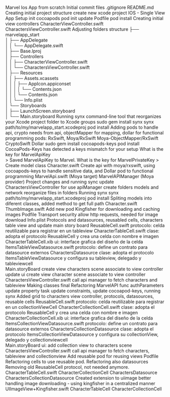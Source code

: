 Marvel Ios App from scratch	
	Initial commit
		files
			.gitignore
			README.md
	Creating initial project structure
		create new xcode project IOS - Single View App
	Setup init cocoapods
		pod init
		update Podfile
		pod install
	Creating initial view controllers
		CharacterViewController.swift
		CharactersViewController.swift
	Adjusting folders structure
	    ├── marvelapp_start                                                      
	    │   ├── AppDelegate                                                           
	    │   │   └── AppDelegate.swift                                                 
	    │   ├── Base.lproj                                                            
	    │   ├── Controllers                                                           
	    │   │   ├── CharacterViewController.swift                                     
	    │   │   └── CharactersViewController.swift                                    
	    │   ├── Resources                                                             
	    │   │   ├── Assets.xcassets                                                   
	    │   │   │   ├── AppIcon.appiconset                                            
	    │   │   │   │   └── Contents.json                                             
	    │   │   │   └── Contents.json                                                 
	    │   │   └── Info.plist                                                        
	    │   └── Storyboards                                                           
	    │       ├── LaunchScreen.storyboard                                           
	    │       └── Main.storyboard
	Running synx
		command-line tool that reorganizes your Xcode project folder to Xcode groups
		sudo gem install synx
		synx path/to/my/marvelapp_start.xcodeproj
		pod install
	Adding pods to handle api, crypto needs from api, objectMapper for mapping, dollar for functional programming
		pods:	RxSwift, 
  				Moya/RxSwift
  				Moya-ObjectMapper/RxSwift
  				CryptoSwift
 	 			Dollar
 	 	sudo gem install cocoapods-keys
 	 	pod install
 	 		CocoaPods-Keys has detected a keys mismatch for your setup
 	 		What is the key for MarvelApiKey   
 				> 
			Saved MarvelApiKey to Marvel. 
			What is the key for MarvelPrivateKey
 				> 
 	Create model class
 		Character.swift
 	Create api with moya/rxswift, using cocoapods-keys to handle sensitive data, 
 	and Dollar pod to functional programming
 		MarvelApi.swift (Moya target)
 		MarvelAPIManager (Moya provider)
 	Project changes and running sync
 		update CharactersViewController for use apiManager
 		create folders models and network
 		reorganize files in folders
 		Running synx
 			synx path/to/my/marvelapp_start.xcodeproj
			pod install
	Spliting models into diferent classes, added method to get full path
		Character.swift
		ThumbImage.swift
	Add new pod Kingfisher for downloading and caching images
		Podfile
	Transport security allow http requests, needed for image download
		Info.plist
	Protocols and datasources, reusabled cells, characters table view and update main story board
		ReusableCell.swift 				protocolo: 	celda reutilizable para registrar en un tableview
		CharacterTableCell.swift 		clase: 		adopta el protocolo ReusableCell y crea una celda con nombre e imagen
		CharacterTableCell.xib 			ui: 		interface grafica del diseño de la celda 
		ItemsTableViewDatasource.swift 	protocolo:	define un contrato para datasource externos
		CharactersDatasource 			clase:		adopta el protocolo ItemsTableViewDatasource y configura su tableview, 
													delegado y tableviewcell			 
		Main.storyBoard
			create view characters scene
				associate to view controller
				update ui 
			create view character scene
				associate to view controller
		CharactersViewController.swift
			call api manager to fetch characters and tableview
		Making classes final
	Refactoring MarvelAPI
		func authParameters
		update property task
	update constraints, update cocoapod-keys, running synx
	Added grid to characters view controller, protocols, datasources, reusable cells
		ReusableCell.swift 				protocolo: 	celda reutilizable para registrar en un collectionViewCell
		CharacterCollectionCell.swift 	clase: 		adopta el protocolo ReusableCell y crea una celda con nombre e imagen
		CharacterCollectionCell.xib 	ui: 		interface grafica del diseño de la celda 	
		ItemsCollectionViewDatasource.swift
										protocolo:	define un contrato para datasource externos
		CharactersCollectionDatasource	clase:		adopta el protocolo ItemsCollectionViewDatasource y configura su collectionView, 
													delegado y collectionviewcell 	
		Main.storyBoard 				ui:			add collection view to characters scene
		CharactersViewController.swift 				call api manager to fetch characters, tableview and collectionview
	Add reusable pod for reusing views
		Podfile
	Refactoring cells to use reusable pod. 
		Refactoring also datasources
		Removing old ReusableCell protocol, not needed anymore.	
			CharacterTableCell.swift
			CharacterCollectionCell
			CharactersDatasource
			CharactersCollectionDatasource
	Created extension to uiimage better handling image downloading
		- using kingfisher in a centralized manner
			UIImageView+Kingfisher.swift
			CharacterTableCell
			CharacterCollectionCell




